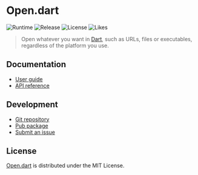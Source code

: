 # Open.dart
![Runtime](https://badgen.net/pub/sdk-version/open) ![Release](https://badgen.net/pub/v/open) ![License](https://badgen.net/pub/license/open) ![Likes](https://badgen.net/pub/likes/open)

> Open whatever you want in [Dart](https://dart.dev), such as URLs, files or executables, regardless of the platform you use.

## Documentation
- [User guide](https://docs.belin.io/open.dart)
- [API reference](https://api.belin.io/open.dart)

## Development
- [Git repository](https://git.belin.io/cedx/open.dart)
- [Pub package](https://pub.dev/packages/open)
- [Submit an issue](https://git.belin.io/cedx/open.dart/issues)

## License
[Open.dart](https://docs.belin.io/open.dart) is distributed under the MIT License.
